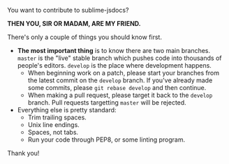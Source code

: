 You want to contribute to sublime-jsdocs?

**THEN YOU, SIR OR MADAM, ARE MY FRIEND.**

There's only a couple of things you should know first.

- **The most important thing** is to know there are two main branches. `master` is the "live" stable branch which pushes code into thousands of people's editors. `develop` is the place where development happens.
  - When beginning work on a patch, please start your branches from the latest commit on the `develop` branch. If you've already made some commits, please `git rebase develop` and then continue.
  - When making a pull request, please target it back to the `develop` branch. Pull requests targetting `master` will be rejected.
- Everything else is pretty standard:
  - Trim trailing spaces.
  - Unix line endings.
  - Spaces, not tabs.
  - Run your code through PEP8, or some linting program.

Thank you!
